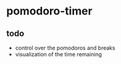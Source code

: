 # pomodoro-timer

## todo
* control over the pomodoros and breaks
* visualization of the time remaining
